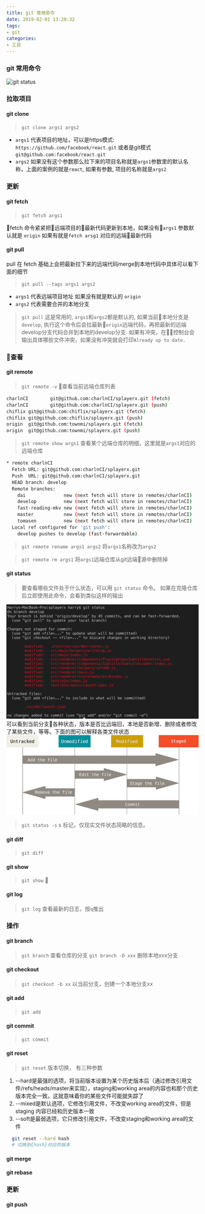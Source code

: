 ```yaml
---
title: git 常用命令
date: 2019-02-01 13:20:32
tags:
- git
categories:
- 工具
---
```

### git 常用命令

![git status](/uploads/20190202/3.png)

<!-- more --->

###  拉取项目

#### git clone
> `git clone args1 args2`

* `args1` 代表项目的地址，可以是https模式: `https://github.com/facebook/react.git` 或者是git模式 `git@github.com:facebook/react.git` 
* `args2` 如果没有这个参数那么拉下来的项目名称就是`args1`参数里的默认名称，上面的案例的就是`react`, 如果有参数, 项目的名称就是`args2`

### 更新

#### git fetch
> `git fetch args1`

fetch 命令紧紧把远端项目的最新代码更新到本地，如果没有`args1` 参数默认就是 `origin` 如果有就是`fetch arsg1` 对应的远端最新代码

#### git pull
pull 在 fetch 基础上会把最新拉下来的远端代码merge到本地代码中具体可以看下面的细节
> `git pull --tags args1 args2`

* `args1` 代表远端项目地址 如果没有就是默认的 `origin`
* `args2` 代表需要合并的本地分支
> `git pull` 这是常用的, `args1`和`args2`都是默认的, 如果当前本地分支是`develop`, 执行这个命令后会拉最新`origin`远端代码，再把最新的远端develop分支代码合并到本地的develop分支. 如果有冲突，在控制台会输出具体哪些文件冲突，如果没有冲突就会打印`Already up to date.`

### 查看
#### git remote
> `git remote -v` 查看当前远端仓库列表

```bash
charlnCI        git@github.com:charlnCI/splayerx.git (fetch)
charlnCI        git@github.com:charlnCI/splayerx.git (push)
chiflix git@github.com:chiflix/splayerx.git (fetch)
chiflix git@github.com:chiflix/splayerx.git (push)
origin  git@github.com:townmi/splayerx.git (fetch)
origin  git@github.com:townmi/splayerx.git (push)
```

> `git remote show args1` 查看某个远端仓库的明细，这里就是`args1`对应的远端仓库

```bash
* remote charlnCI
  Fetch URL: git@github.com:charlnCI/splayerx.git
  Push  URL: git@github.com:charlnCI/splayerx.git
  HEAD branch: develop
  Remote branches:
    dai              new (next fetch will store in remotes/charlnCI)
    develop          new (next fetch will store in remotes/charlnCI)
    fast-reading-mkv new (next fetch will store in remotes/charlnCI)
    master           new (next fetch will store in remotes/charlnCI)
    tomasen          new (next fetch will store in remotes/charlnCI)
  Local ref configured for 'git push':
    develop pushes to develop (fast-forwardable)
```
> `git remote rename args1 args2` 将`args1`名称改为`args2`

> `git remote rm args1` 将`args1`远端仓库从git远端源中删除掉

#### git status
> 要查看哪些文件处于什么状态，可以用 `git status` 命令。 如果在克隆仓库后立即使用此命令，会看到类似这样的输出

![git status](/uploads/20190202/2.png)
可以看到当前分支各种状态，版本是否比远端旧，本地是否新增、删除或者修改了某些文件，等等。下面的图可以解释各类文件状态
![status](/uploads/20190202/1.png)

> `git status -s` s 标记，仅现实文件状态简略的信息。

#### git diff
> `git diff`


#### git show
> `git show`


#### git log
> `git log` 查看最新的日志，按`q`推出


### 操作
#### git branch
> `git branch` 查看仓库的分支
> `git branch -D xxx` 删除本地xxx分支

#### git checkout 
> `git checkout -b xx` 以当前分支，创建一个本地分支xx 

#### git add
> `git add` 

#### git commit
> `git commit`

#### git reset
> `git reset` 版本切换， 有三种参数
1. --hard是最强的选项，将当前版本设置为某个历史版本后（通过修改引用文件/refs/heads/master来实现），staging和working area的内容也和那个历史版本完全一致。这就意味着你的某些文件可能就失踪了
2. --mixed是默认选项，它修改引用文件，不改变working area的文件，但是staging 内容已经和历史版本一致
3. --soft是最弱选项，它只修改引用文件，不改变staging和working area的文件
```bash
  git reset --hard hash
  # 切换到{hash}对应的版本
```

#### git merge

#### git rebase


### 更新
#### git push

